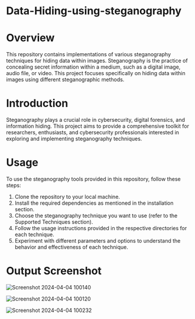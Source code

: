 # Data-Hiding-using-steganography

# Overview
This repository contains implementations of various steganography techniques for hiding data within images. Steganography is the practice of concealing secret information within a medium, such as a digital image, audio file, or video. This project focuses specifically on hiding data within images using different steganographic methods.

# Introduction
Steganography plays a crucial role in cybersecurity, digital forensics, and information hiding. This project aims to provide a comprehensive toolkit for researchers, enthusiasts, and cybersecurity professionals interested in exploring and implementing steganography techniques.

# Usage
To use the steganography tools provided in this repository, follow these steps:

1. Clone the repository to your local machine.
2. Install the required dependencies as mentioned in the installation section.
3. Choose the steganography technique you want to use (refer to the Supported Techniques section).
4. Follow the usage instructions provided in the respective directories for each technique.
5. Experiment with different parameters and options to understand the behavior and effectiveness of each technique.

# Output Screenshot
![Screenshot 2024-04-04 100140](https://github.com/mohamedbadus/Data-Hiding-using-steganography/assets/116250693/8882cd67-1646-435f-8dc4-3408203db22a)

![Screenshot 2024-04-04 100120](https://github.com/mohamedbadus/Data-Hiding-using-steganography/assets/116250693/7e4f18e1-15c0-40ae-9aa0-f906df150f39)

![Screenshot 2024-04-04 100232](https://github.com/mohamedbadus/Data-Hiding-using-steganography/assets/116250693/d40c0665-3b7a-41d1-b0cb-f9d13dd10846)
